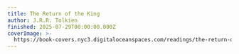 ```yaml
---
title: The Return of the King
author: J.R.R. Tolkien
finished: 2025-07-29T00:00:00.000Z
coverImage: >-
  https://book-covers.nyc3.digitaloceanspaces.com/readings/the-return-of-the-king-01.jpg
---
```

